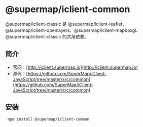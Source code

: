 # @supermap/iclient-common

@supermap/iclient-classic 是 @supermap/iclient-leaflet、@supermap/iclient-openlayers、@supermap/iclient-mapboxgl、@supermap/iclient-classic 的共用依赖。

## 简介
* 官网：[http://iclient.supermap.io](http://iclient.supermap.io)
* 源码：[https://github.com/SuperMap/iClient-JavaScript/tree/master/src/common](https://github.com/SuperMap/iClient-JavaScript/tree/master/src/common)

## 安装

```
 npm install @supermap/iclient-common
```